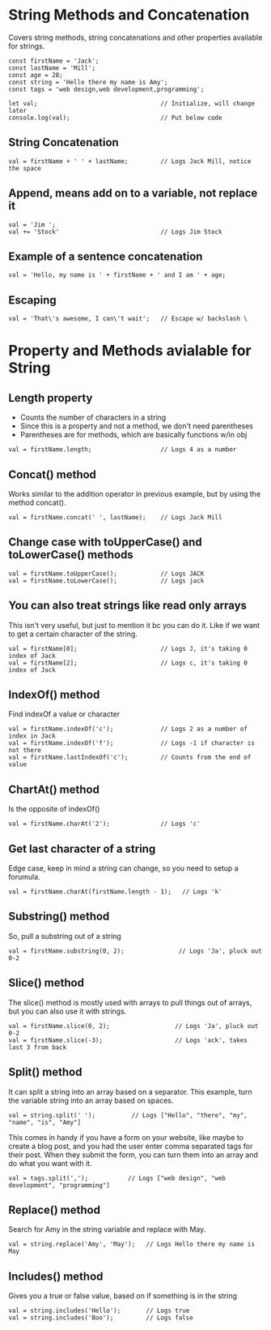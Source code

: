 # String Methods and Concatenation

Covers string methods, string concatenations and other properties available for strings.

```
const firstName = 'Jack';
const lastName = 'Mill';
const age = 28;
const string = 'Hello there my name is Amy';
const tags = 'web design,web development,programming';

let val;                                  // Initialize, will change later
console.log(val);                         // Put below code
```

## String Concatenation
```
val = firstName + ' ' + lastName;         // Logs Jack Mill, notice the space
```

## Append, means add on to a variable, not replace it
```
val = 'Jim ';
val += 'Stock'                            // Logs Jim Stock
```

## Example of a sentence concatenation
```
val = 'Hello, my name is ' + firstName + ' and I am ' + age;
```

## Escaping
```
val = 'That\'s awesome, I can\'t wait';   // Escape w/ backslash \
```

# Property and Methods avialable for String

## Length property
* Counts the number of characters in a string
* Since this is a property and not a method, we don't need parentheses
* Parentheses are for methods, which are basically functions w/in obj

```
val = firstName.length;                   // Logs 4 as a number   
```   

## Concat() method
Works similar to the addition operator in previous example, but by using the method concat().

```
val = firstName.concat(' ', lastName);    // Logs Jack Mill
```

## Change case with toUpperCase() and toLowerCase() methods
```
val = firstName.toUpperCase();            // Logs JACK
val = firstName.toLowerCase();            // Logs jack
```

## You can also treat strings like read only arrays
This isn't very useful, but just to mention it bc you can do it. Like if we want to get a certain character of the string.

```
val = firstName[0];                       // Logs J, it's taking 0 index of Jack
val = firstName[2];                       // Logs c, it's taking 0 index of Jack
```

## IndexOf() method
Find indexOf a value or character

```
val = firstName.indexOf('c');             // Logs 2 as a number of index in Jack
val = firstName.indexOf('f');             // Logs -1 if character is not there
val = firstName.lastIndexOf('c');         // Counts from the end of value
```

## ChartAt() method
Is the opposite of indexOf()
```
val = firstName.charAt('2');              // Logs 'c'
```

## Get last character of a string
Edge case, keep in mind a string can change, so you need to setup a forumula.
```
val = firstName.charAt(firstName.length - 1);   // Logs 'k'
```

## Substring() method
So, pull a substring out of a string
```
val = firstName.substring(0, 2);               // Logs 'Ja', pluck out 0-2
```

## Slice() method
The slice() method is mostly used with arrays to pull things out of arrays, but you can also use it with strings.
```
val = firstName.slice(0, 2);                  // Logs 'Ja', pluck out 0-2
val = firstName.slice(-3);                    // Logs 'ack', takes last 3 from back
```

## Split() method
It can split a string into an array based on a separator. This example, turn the variable string into an array based on spaces.
```
val = string.split(' ');          // Logs ["Hello", "there", "my", "name", "is", "Amy"]
```

This comes in handy if you have a form on your website, like maybe to create a blog post, and you had the user enter comma separated tags for their post. When they submit the form, you can turn them into an array and do what you want with it.

```
val = tags.split(',');           // Logs ["web design", "web development", "programming"]
```

## Replace() method
Search for Amy in the string variable and replace with May.
```
val = string.replace('Amy', 'May');   // Logs Hello there my name is May
```

## Includes() method
Gives you a true or false value, based on if something is in the string
```
val = string.includes('Hello');       // Logs true
val = string.includes('Boo');         // Logs false  
```    
